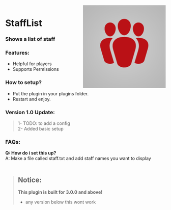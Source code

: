 <img align="right" widht="auto" height="260" src="https://github.com/callumrawlinson/StaffList/blob/main/images/logo.png?raw=true" alt="Logo">

# StaffList

### Shows a list of staff

### Features:

 - Helpful for players
 - Supports Permissions

### How to setup?

 - Put the plugin in your plugins folder.
 - Restart and enjoy.
 
### Version 1.0 Update:

> 1- TODO: to add a config  
> 2- Added basic setup

### FAQs:

**Q: How do i set this up?**<br />
A: Make a file called staff.txt and add staff names you want to display<br /><br /> 

>## Notice: <br />
>**This plugin is built for 3.0.0 and above!**
>- any version below this wont work <br />
